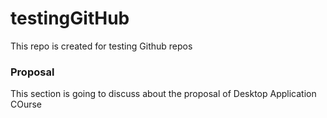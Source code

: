 # testingGitHub
This repo is created for testing Github repos

### Proposal

This section is going to discuss about the proposal of Desktop Application COurse

